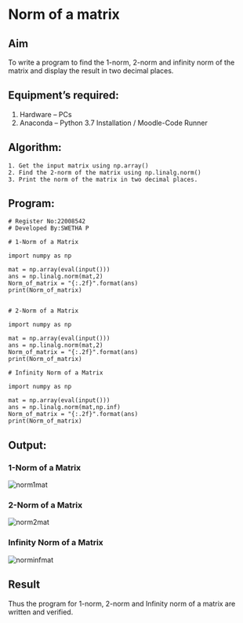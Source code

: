 # Norm of a matrix
## Aim
To write a program to find the 1-norm, 2-norm and infinity norm of the matrix and display the result in two decimal places.
## Equipment’s required:
1.	Hardware – PCs
2.	Anaconda – Python 3.7 Installation / Moodle-Code Runner
## Algorithm:
	1. Get the input matrix using np.array()   
    2. Find the 2-norm of the matrix using np.linalg.norm()
	3. Print the norm of the matrix in two decimal places.
## Program:
```
# Register No:22008542
# Developed By:SWETHA P

# 1-Norm of a Matrix

import numpy as np

mat = np.array(eval(input()))
ans = np.linalg.norm(mat,2)
Norm_of_matrix = "{:.2f}".format(ans)
print(Norm_of_matrix)


# 2-Norm of a Matrix

import numpy as np

mat = np.array(eval(input()))
ans = np.linalg.norm(mat,2)
Norm_of_matrix = "{:.2f}".format(ans)
print(Norm_of_matrix)

# Infinity Norm of a Matrix

import numpy as np

mat = np.array(eval(input()))
ans = np.linalg.norm(mat,np.inf)
Norm_of_matrix = "{:.2f}".format(ans)
print(Norm_of_matrix)

```
## Output:
### 1-Norm of a Matrix
![norm1mat](https://user-images.githubusercontent.com/120623583/215278248-98ba578d-c845-4d0e-b9fc-c60669802b06.png)


### 2-Norm of a Matrix
![norm2mat](https://user-images.githubusercontent.com/120623583/215278252-aa74b7a5-4753-4c36-81d7-638e356598a9.png)


### Infinity Norm of a Matrix
![norminfmat](https://user-images.githubusercontent.com/120623583/215278256-b611a2e9-9684-45f1-9f00-78eb68abb81a.png)


## Result
Thus the program for 1-norm, 2-norm and Infinity norm of a matrix are written and verified.
